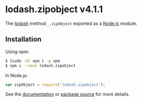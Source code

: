# lodash.zipobject v4.1.1

The [lodash](https://lodash.com/) method `_.zipObject` exported as a [Node.js](https://nodejs.org/) module.

## Installation

Using npm:
```bash
$ {sudo -H} npm i -g npm
$ npm i --save lodash.zipobject
```

In Node.js:
```js
var zipObject = require('lodash.zipobject');
```

See the [documentation](https://lodash.com/docs#zipObject) or [package source](https://github.com/lodash/lodash/blob/4.1.1-npm-packages/lodash.zipobject) for more details.
